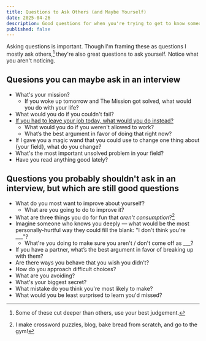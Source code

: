 ```yaml
---
title: Questions to Ask Others (and Maybe Yourself)
date: 2025-04-26
description: Good questions for when you're trying to get to know someone.
published: false
---
```


Asking questions is important. Though I'm framing these as questions I mostly ask others,[^1] they're also great questions to ask yourself. Notice what you aren't noticing.

## Quesions you can maybe ask in an interview
 - What's your mission?
   - If you woke up tomorrow and The Mission got solved, what would you do with your life?
 - What would you do if you couldn't fail?
 - [If you had to leave your job today, what would you do instead?](https://www.benkuhn.net/abyss/)
   - What would you do if you weren't allowed to work?
   - What’s the best argument in favor of doing that right now?
 - If I gave you a magic wand that you could use to change one thing about {your field}, what do you change?
 - What's the most important unsolved problem in your field?
 - Have you read anything good lately?

## Questions you probably shouldn't ask in an interview, but which are still good questions
 - What do you most want to improve about yourself?
   - What are you going to do to improve it?
 - What are three things you do for fun that *aren't consumption*?[^2]
 - Imagine someone who knows you deeply — what would be the most personally-hurtful way they could fill the blank: "I don't think you're ___"?
   - What're you doing to make sure you aren't / don't come off as ___?
 - If you have a partner, what’s the best argument in favor of breaking up with them?
 - Are there ways you behave that you wish you didn’t?
 - How do you approach difficult choices?
 - What are you avoiding?
 - What's your biggest secret?
 - What mistake do you think you're most likely to make?
 - What would you be least surprised to learn you'd missed?


[^1]: Some of these cut deeper than others, use your best judgement.
[^2]: I make crossword puzzles, blog, bake bread from scratch, and go to the gym!